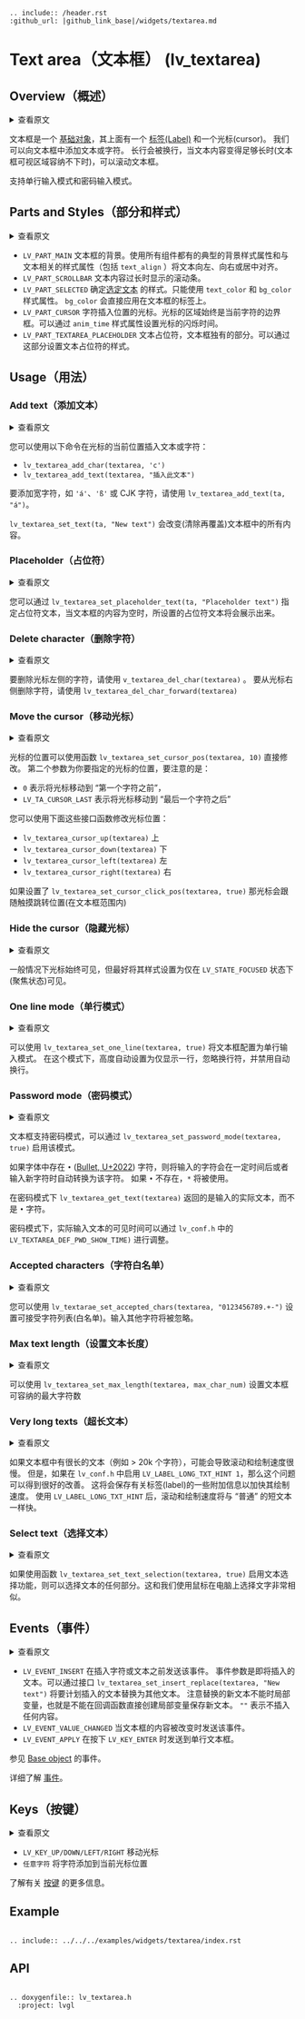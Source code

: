```eval_rst
.. include:: /header.rst 
:github_url: |github_link_base|/widgets/textarea.md
```
# Text area（文本框） (lv_textarea)

## Overview（概述）

<details>
<summary>查看原文</summary>
<p>

The Text Area is a [Base object](widgets/obj) with a [Label](/widgets/core/label) and a cursor on it. 
Texts or characters can be added to it. 
Long lines are wrapped and when the text becomes long enough the Text area can be scrolled.

One line mode and password modes are supported.

</p>
</details>

文本框是一个 [基础对象](/widgets/obj)，其上面有一个 [标签(Label)](/widgets/core/label) 和一个光标(cursor)。
我们可以向文本框中添加文本或字符。
长行会被换行，当文本内容变得足够长时(文本框可视区域容纳不下时)，可以滚动文本框。

支持单行输入模式和密码输入模式。

## Parts and Styles（部分和样式）

<details>
<summary>查看原文</summary>
<p>

- `LV_PART_MAIN` The background of the text area. Uses all the typical backgrond style properties and the text related style properties including `text_align` to align the text to the left, right or center.
- `LV_PART_SCROLLBAR` The scrollbar that is shown when the text is too long.
- `LV_PART_SELECTED` Detemines the style of the [selected text](/widgets/core/label.html#text-selection). Only `text_color` and `bg_color` style properties can be used. `bg_color` should be set directly on the label of the text area.
- `LV_PART_CURSOR` Marks the position where the characters are inserted. The cursor's area is always the bounding box of the current character. 
A block cursor can be created by adding a background color and background opacity to `LV_PART_CURSOR`'s style. The create line cursor leave the cursor transparent and set a left border. 
The `anim_time` style property sets the cursor's blink time. 
- `LV_PART_TEXTAREA_PLACEHOLDER` Unique to Text Area, allows styling the placeholder text.

</p>
</details>

- `LV_PART_MAIN` 文本框的背景。使用所有组件都有的典型的背景样式属性和与文本相关的样式属性（包括 `text_align` ）将文本向左、向右或居中对齐。
- `LV_PART_SCROLLBAR` 文本内容过长时显示的滚动条。
- `LV_PART_SELECTED` 确定[选定文本](/widgets/core/label.html#text-selection) 的样式。只能使用 `text_color` 和 `bg_color` 样式属性。 `bg_color` 会直接应用在文本框的标签上。
- `LV_PART_CURSOR` 字符插入位置的光标。光标的区域始终是当前字符的边界框。可以通过 `anim_time` 样式属性设置光标的闪烁时间。
- `LV_PART_TEXTAREA_PLACEHOLDER` 文本占位符，文本框独有的部分。可以通过这部分设置文本占位符的样式。


## Usage（用法）

### Add text（添加文本）

<details>
<summary>查看原文</summary>
<p>

You can insert text or characters to the current cursor's position with:

- `lv_textarea_add_char(textarea, 'c')`
- `lv_textarea_add_text(textarea, "insert this text")`

To add wide characters like `'á'`, `'ß'` or CJK characters use `lv_textarea_add_text(ta, "á")`.

`lv_textarea_set_text(ta, "New text")` changes the whole text.

</p>
</details>

您可以使用以下命令在光标的当前位置插入文本或字符：

- `lv_textarea_add_char(textarea, 'c')`
- `lv_textarea_add_text(textarea, "插入此文本")`

要添加宽字符，如 `'á'`、`'ß'` 或 CJK 字符，请使用 `lv_textarea_add_text(ta, "á")`。

`lv_textarea_set_text(ta, "New text")` 会改变(清除再覆盖)文本框中的所有内容。

### Placeholder（占位符）

<details>
<summary>查看原文</summary>
<p>

A placeholder text can be specified - which is displayed when the Text area is empty - with `lv_textarea_set_placeholder_text(ta, "Placeholder text")`

</p>
</details>

您可以通过 `lv_textarea_set_placeholder_text(ta, "Placeholder text")` 指定占位符文本，当文本框的内容为空时，所设置的占位符文本将会展示出来。

### Delete character（删除字符）

<details>
<summary>查看原文</summary>
<p>

To delete a character from the left of the current cursor position use `lv_textarea_del_char(textarea)`. 
To delete from the right use `lv_textarea_del_char_forward(textarea)`

</p>
</details>

要删除光标左侧的字符，请使用 `v_textarea_del_char(textarea)` 。
要从光标右侧删除字符，请使用 `lv_textarea_del_char_forward(textarea)` 

### Move the cursor（移动光标）

<details>
<summary>查看原文</summary>
<p>

The cursor position can be modified directly like `lv_textarea_set_cursor_pos(textarea, 10)`. 
The `0` position means "before the first characters", 
`LV_TA_CURSOR_LAST` means "after the last character"

You can step the cursor with
- `lv_textarea_cursor_right(textarea)`
- `lv_textarea_cursor_left(textarea)`
- `lv_textarea_cursor_up(textarea)`
- `lv_textarea_cursor_down(textarea)`

If `lv_textarea_set_cursor_click_pos(textarea, true)` is applied the cursor will jump to the position where the Text area was clicked.

</p>
</details>

光标的位置可以使用函数 `lv_textarea_set_cursor_pos(textarea, 10)` 直接修改。
第二个参数为你要指定的光标的位置，要注意的是：

- `0` 表示将光标移动到 “第一个字符之前”，
- `LV_TA_CURSOR_LAST` 表示将光标移动到 “最后一个字符之后”

您可以使用下面这些接口函数修改光标位置：

- `lv_textarea_cursor_up(textarea)` 上
- `lv_textarea_cursor_down(textarea)` 下
- `lv_textarea_cursor_left(textarea)` 左
- `lv_textarea_cursor_right(textarea)`  右

如果设置了 `lv_textarea_set_cursor_click_pos(textarea, true)` 那光标会跟随触摸跳转位置(在文本框范围内)

### Hide the cursor（隐藏光标）

<details>
<summary>查看原文</summary>
<p>

The cursor is always visible, however it can be a good idea to style it to be visible only in `LV_STATE_FOCUSED` state. 

</p>
</details>

一般情况下光标始终可见，但最好将其样式设置为仅在 `LV_STATE_FOCUSED` 状态下(聚焦状态)可见。

### One line mode（单行模式）

<details>
<summary>查看原文</summary>
<p>

The Text area can be configured to be on a single line with `lv_textarea_set_one_line(textarea, true)`. 
In this mode the height is set automatically to show only one line, line break characters are ignored, and word wrap is disabled. 

</p>
</details>

可以使用 `lv_textarea_set_one_line(textarea, true)` 将文本框配置为单行输入模式。
在这个模式下，高度自动设置为仅显示一行，忽略换行符，并禁用自动换行。

### Password mode（密码模式）

<details>
<summary>查看原文</summary>
<p>

The text area supports password mode which can be enabled with `lv_textarea_set_password_mode(textarea, true)`. 

If the `•` ([Bullet, U+2022](http://www.fileformat.info/info/unicode/char/2022/index.htm)) character exists in the font, the entered characters are converted to it after some time or when a new character is entered. 
If `•` not exists, `*` will be used.

In password mode `lv_textarea_get_text(textarea)` returns the actual text entered, not the bullet characters.

The visibility time can be adjusted with `LV_TEXTAREA_DEF_PWD_SHOW_TIME)` in `lv_conf.h`.

</p>
</details>

文本框支持密码模式，可以通过 `lv_textarea_set_password_mode(textarea, true)` 启用该模式。

如果字体中存在 `•` ([Bullet, U+2022](http://www.fileformat.info/info/unicode/char/2022/index.htm)) 字符，则将输入的字符会在一定时间后或者输入新字符时自动转换为该字符。
如果 `•` 不存在，`*` 将被使用。

在密码模式下 `lv_textarea_get_text(textarea)` 返回的是输入的实际文本，而不是 `•` 字符。

密码模式下，实际输入文本的可见时间可以通过 `lv_conf.h` 中的 `LV_TEXTAREA_DEF_PWD_SHOW_TIME)` 进行调整。

### Accepted characters（字符白名单）

<details>
<summary>查看原文</summary>
<p>

You can set a list of accepted characters with `lv_textarae_set_accepted_chars(textarea, "0123456789.+-")`. 
Other characters will be ignored. 

</p>
</details>

您可以使用 `lv_textarae_set_accepted_chars(textarea, "0123456789.+-")` 设置可接受字符列表(白名单)。输入其他字符将被忽略。

### Max text length（设置文本长度）

<details>
<summary>查看原文</summary>
<p>

The maximum number of characters can be limited with `lv_textarea_set_max_length(textarea, max_char_num)`

</p>
</details>

可以使用 `lv_textarea_set_max_length(textarea, max_char_num)` 设置文本框可容纳的最大字符数

### Very long texts（超长文本）

<details>
<summary>查看原文</summary>
<p>

If there is a very long text in the Text area (e. g. > 20k characters), scrolling and drawing might be slow. 
However, by enabling `LV_LABEL_LONG_TXT_HINT   1` in `lv_conf.h` the performance can be hugely improved. 
This will save some additional information about the label to speed up its drawing. 
Using `LV_LABEL_LONG_TXT_HINT` the scrolling and drawing will as fast as with "normal" short texts.

</p>
</details>

如果文本框中有很长的文本（例如 > 20k 个字符），可能会导致滚动和绘制速度很慢。
但是，如果在 `lv_conf.h` 中启用 `LV_LABEL_LONG_TXT_HINT 1`，那么这个问题可以得到很好的改善。
这将会保存有关标签(label)的一些附加信息以加快其绘制速度。
使用 `LV_LABEL_LONG_TXT_HINT` 后，滚动和绘制速度将与 “普通” 的短文本一样快。

### Select text（选择文本）

<details>
<summary>查看原文</summary>
<p>

Any part of the text can be selected if enabled with `lv_textarea_set_text_selection(textarea, true)`. 
This works much like when you select text on your PC with your mouse. 

</p>
</details>

如果使用函数 `lv_textarea_set_text_selection(textarea, true)` 启用文本选择功能，则可以选择文本的任何部分。这和我们使用鼠标在电脑上选择文字非常相似。

## Events（事件）

<details>
<summary>查看原文</summary>
<p>

- `LV_EVENT_INSERT` Sent right before a character or text is inserted. 
The event paramter is the text about to be inserted. `lv_textarea_set_insert_replace(textarea, "New text")` replaces the text to insert. 
The new text cannot be in a local variable which is destroyed when the event callback exists. `""` means do not insert anything.
- `LV_EVENT_VALUE_CHANGED` Sent when the content of the text area has been changed. 
- `LV_EVENT_APPLY` Sent when `LV_KEY_ENTER` is pressed (or(sent) to a one line text area.

See the events of the [Base object](/widgets/obj) too.

Learn more about [Events](/overview/event).

</p>
</details>

- `LV_EVENT_INSERT` 在插入字符或文本之前发送该事件。
事件参数是即将插入的文本。可以通过接口 `lv_textarea_set_insert_replace(textarea, "New text")` 将要计划插入的文本替换为其他文本。
注意替换的新文本不能时局部变量，也就是不能在回调函数直接创建局部变量保存新文本。 `""` 表示不插入任何内容。
- `LV_EVENT_VALUE_CHANGED` 当文本框的内容被改变时发送该事件。
- `LV_EVENT_APPLY` 在按下 `LV_KEY_ENTER` 时发送到单行文本框。

参见 [Base object](/widgets/obj) 的事件。

详细了解 [事件](/overview/event)。

## Keys（按键）

<details>
<summary>查看原文</summary>
<p>

- `LV_KEY_UP/DOWN/LEFT/RIGHT` Move the cursor
- `Any character` Add the character to the current cursor position

Learn more about [Keys](/overview/indev).

</p>
</details>

- `LV_KEY_UP/DOWN/LEFT/RIGHT` 移动光标
- `任意字符` 将字符添加到当前光标位置

了解有关 [按键](/overview/indev) 的更多信息。

## Example

```eval_rst

.. include:: ../../../examples/widgets/textarea/index.rst

```

## API 

```eval_rst

.. doxygenfile:: lv_textarea.h
  :project: lvgl
        
```
